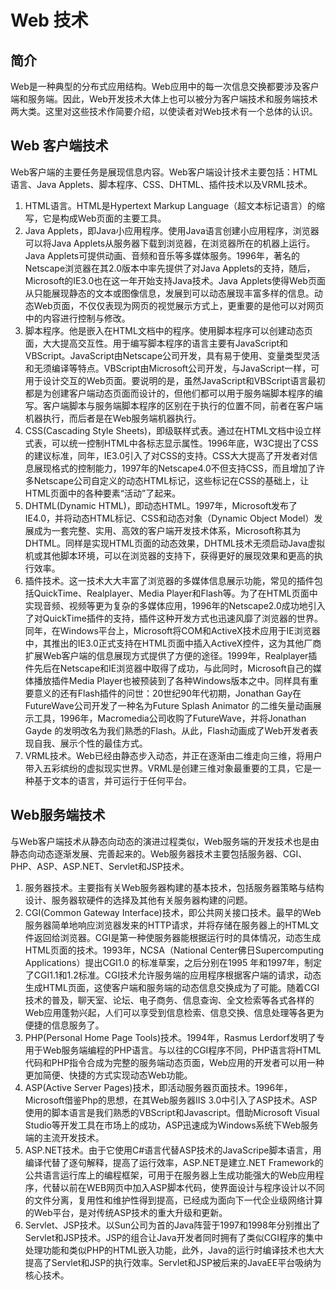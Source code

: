 # Web 技术
## 简介
Web是一种典型的分布式应用结构。Web应用中的每一次信息交换都要涉及客户端和服务端。因此，Web开发技术大体上也可以被分为客户端技术和服务端技术两大类。这里对这些技术作简要介绍，以使读者对Web技术有一个总体的认识。

## Web 客户端技术
Web客户端的主要任务是展现信息内容。Web客户端设计技术主要包括：HTML语言、Java Applets、脚本程序、CSS、DHTML、插件技术以及VRML技术。

1. HTML语言。HTML是Hypertext Markup Language（超文本标记语言）的缩写，它是构成Web页面的主要工具。
2. Java Applets，即Java小应用程序。使用Java语言创建小应用程序，浏览器可以将Java Applets从服务器下载到浏览器，在浏览器所在的机器上运行。Java Applets可提供动画、音频和音乐等多媒体服务。1996年，著名的Netscape浏览器在其2.0版本中率先提供了对Java Applets的支持，随后，Microsoft的IE3.0也在这一年开始支持Java技术。Java Applets使得Web页面从只能展现静态的文本或图像信息，发展到可以动态展现丰富多样的信息。动态Web页面，不仅仅表现为网页的视觉展示方式上，更重要的是他可以对网页中的内容进行控制与修改。
3. 脚本程序。他是嵌入在HTML文档中的程序。使用脚本程序可以创建动态页面，大大提高交互性。用于编写脚本程序的语言主要有JavaScript和VBScript。JavaScript由Netscape公司开发，具有易于使用、变量类型灵活和无须编译等特点。VBScript由Microsoft公司开发，与JavaScript一样，可用于设计交互的Web页面。要说明的是，虽然JavaScript和VBScript语言最初都是为创建客户端动态页面而设计的，但他们都可以用于服务端脚本程序的编写。客户端脚本与服务端脚本程序的区别在于执行的位置不同，前者在客户端机器执行，而后者是在Web服务端机器执行。
4. CSS(Cascading Style Sheets)，即级联样式表。通过在HTML文档中设立样式表，可以统一控制HTML中各标志显示属性。1996年底，W3C提出了CSS的建议标准，同年，IE3.0引入了对CSS的支持。CSS大大提高了开发者对信息展现格式的控制能力，1997年的Netscape4.0不但支持CSS，而且增加了许多Netscape公司自定义的动态HTML标记，这些标记在CSS的基础上，让HTML页面中的各种要素“活动”了起来。
5. DHTML(Dynamic HTML)，即动态HTML。1997年，Microsoft发布了IE4.0，并将动态HTML标记、CSS和动态对象（Dynamic Object Model）发展成为一套完整、实用、高效的客户端开发技术体系，Microsoft称其为DHTML。同样是实现HTML页面的动态效果，DHTML技术无须启动Java虚拟机或其他脚本环境，可以在浏览器的支持下，获得更好的展现效果和更高的执行效率。
6. 插件技术。这一技术大大丰富了浏览器的多媒体信息展示功能，常见的插件包括QuickTime、Realplayer、Media Player和Flash等。为了在HTML页面中实现音频、视频等更为复杂的多媒体应用，1996年的Netscape2.0成功地引入了对QuickTime插件的支持，插件这种开发方式也迅速风靡了浏览器的世界。同年，在Windows平台上，Microsoft将COM和ActiveX技术应用于IE浏览器中，其推出的IE3.0正式支持在HTML页面中插入ActiveX控件，这为其他厂商扩展Web客户端的信息展现方式提供了方便的途径。1999年，Realplayer插件先后在Netscape和IE浏览器中取得了成功，与此同时，Microsoft自己的媒体播放插件Media Player也被预装到了各种Windows版本之中。同样具有重要意义的还有Flash插件的问世：20世纪90年代初期，Jonathan Gay在FutureWave公司开发了一种名为Future Splash Animator 的二维矢量动画展示工具，1996年，Macromedia公司收购了FutureWave，并将Jonathan Gayde 的发明改名为我们熟悉的Flash。从此，Flash动画成了Web开发者表现自我、展示个性的最佳方式。
7. VRML技术。Web已经由静态步入动态，并正在逐渐由二维走向三维，将用户带入五彩缤纷的虚拟现实世界。VRML是创建三维对象最重要的工具，它是一种基于文本的语言，并可运行于任何平台。

## Web服务端技术
与Web客户端技术从静态向动态的演进过程类似，Web服务端的开发技术也是由静态向动态逐渐发展、完善起来的。Web服务器技术主要包括服务器、CGI、PHP、ASP、ASP.NET、Servlet和JSP技术。

1. 服务器技术。主要指有关Web服务器构建的基本技术，包括服务器策略与结构设计、服务器软硬件的选择及其他有关服务器构建的问题。
2. CGI(Common Gateway Interface)技术，即公共网关接口技术。最早的Web服务器简单地响应浏览器发来的HTTP请求，并将存储在服务器上的HTML文件返回给浏览器。CGI是第一种使服务器能根据运行时的具体情况，动态生成HTML页面的技术。1993年，NCSA（National Center佛日Supercomputing Applications）提出CGI1.0 的标准草案，之后分别在1995 年和1997年，制定了CGI1.1和1.2标准。CGI技术允许服务端的应用程序根据客户端的请求，动态生成HTML页面，这使客户端和服务端的动态信息交换成为了可能。随着CGI技术的普及，聊天室、论坛、电子商务、信息查询、全文检索等各式各样的Web应用蓬勃兴起，人们可以享受到信息检索、信息交换、信息处理等各更为便捷的信息服务了。
3. PHP(Personal Home Page Tools)技术。1994年，Rasmus Lerdorf发明了专用于Web服务端编程的PHP语言。与以往的CGI程序不同，PHP语言将HTML代码和PHP指令合成为完整的服务端动态页面，Web应用的开发者可以用一种更加简便、快捷的方式实现动态Web功能。
4. ASP(Active Server Pages)技术，即活动服务器页面技术。1996年，Microsoft借鉴Php的思想，在其Web服务器IIS 3.0中引入了ASP技术。ASP使用的脚本语言是我们熟悉的VBScript和Javascript。借助Microsoft Visual Studio等开发工具在市场上的成功，ASP迅速成为Windows系统下Web服务端的主流开发技术。
5. ASP.NET技术。由于它使用C#语言代替ASP技术的JavaScripe脚本语言，用编译代替了逐句解释，提高了运行效率，ASP.NET是建立.NET Framework的公共语言运行库上的编程框架，可用于在服务器上生成功能强大的Web应用程序，代替以前在WEB网页中加入ASP脚本代码，使界面设计与程序设计以不同的文件分离，复用性和维护性得到提高，已经成为面向下一代企业级网络计算的Web平台，是对传统ASP技术的重大升级和更新。
6. Servlet、JSP技术。以Sun公司为首的Java阵营于1997和1998年分别推出了Servlet和JSP技术。JSP的组合让Java开发者同时拥有了类似CGI程序的集中处理功能和类似PHP的HTML嵌入功能，此外，Java的运行时编译技术也大大提高了Servlet和JSP的执行效率。Servlet和JSP被后来的JavaEE平台吸纳为核心技术。
